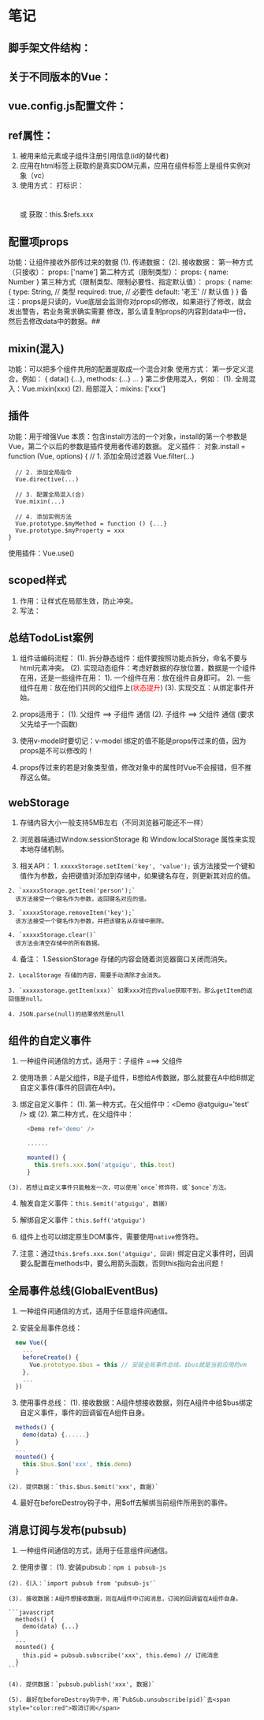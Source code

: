 <!--
 * @Descripttion: 
 * @Author: Gorgio.Liu
 * @version: 
 * @Date: 2023-05-10 11:22:29
 * @LastEditors: Gorgio.Liu
 * @LastEditTime: 2023-05-14 11:46:36
-->
# 笔记

## 脚手架文件结构：

## 关于不同版本的Vue：

## vue.config.js配置文件：

## ref属性：
  1. 被用来给元素或子组件注册引用信息(id的替代者)
  2. 应用在html标签上获取的是真实DOM元素，应用在组件标签上是组件实例对象（vc）
  3. 使用方式：
    打标识：<h1 ref="xxx"></h1> 或 <School ref="xxx"></School>
    获取：this.$refs.xxx

## 配置项props
  功能：让组件接收外部传过来的数据
    (1). 传递数据：
      <Demo name='xxx' />
    (2). 接收数据：
      第一种方式（只接收）：
        props: ['name']
      第二种方式（限制类型）：
        props: {
          name: Number
        }
      第三种方式（限制类型、限制必要性、指定默认值）：
        props: {
          name: {
            type: String, // 类型
            required: true, // 必要性
            default: '老王' // 默认值
          }
        }
      备注：props是只读的，Vue底层会监测你对props的修改，如果进行了修改，就会发出警告，若业务需求确实需要
      修改，那么请复制props的内容到data中一份，然后去修改data中的数据。## 

## mixin(混入)
  功能：可以把多个组件共用的配置提取成一个混合对象
  使用方式：
    第一步定义混合，例如：
      {
        data() {...},
        methods: {...}
        ...
      }
    第二步使用混入，例如：
      (1). 全局混入：Vue.mixin(xxx)
      (2). 局部混入：mixins: ['xxx']

## 插件
  功能：用于增强Vue
  本质：包含install方法的一个对象，install的第一个参数是Vue，第二个以后的参数是插件使用者传递的数据。
  定义插件：
    对象.install = function (Vue, options) {
      // 1. 添加全局过滤器
      Vue.filter(...)

      // 2. 添加全局指令
      Vue.directive(...)

      // 3. 配置全局混入(合)
      Vue.mixin(...)

      // 4. 添加实例方法
      Vue.prototype.$myMethod = function () {...}
      Vue.prototype.$myProperty = xxx
    }

  使用插件：Vue.use()

## scoped样式
  1. 作用：让样式在局部生效，防止冲突。
  2. 写法：<style scoped></style>

## 总结TodoList案例
  
  1. 组件话编码流程：
    (1). 拆分静态组件：组件要按照功能点拆分，命名不要与html元素冲突。
    (2). 实现动态组件：考虑好数据的存放位置，数据是一个组件在用，还是一些组件在用：
      1). 一个组件在用：放在组件自身即可。
      2). 一些组件在用：放在他们共同的父组件上(<span style="color: red">状态提升</span>) 
    (3). 实现交互：从绑定事件开始。

  2. props适用于：
    (1). 父组件 ==> 子组件 通信
    (2). 子组件 ==> 父组件 通信 (要求父先给子一个函数)

  3. 使用v-model时要切记：v-model 绑定的值不能是props传过来的值，因为props是不可以修改的！

  4. props传过来的若是对象类型值，修改对象中的属性时Vue不会报错，但不推荐这么做。

## webStorage
  1. 存储内容大小一般支持5MB左右（不同浏览器可能还不一样）

  2. 浏览器端通过Window.sessionStorage 和 Window.localStorage 属性来实现本地存储机制。

  3. 相关API：
    1. `xxxxxStorage.setItem('key', 'value');`
      该方法接受一个键和值作为参数，会把键值对添加到存储中，如果键名存在，则更新其对应的值。

    2. `xxxxxStorage.getItem('person');`
      该方法接受一个键名作为参数，返回键名对应的值。

    3. `xxxxxStorage.removeItem('key');`
      该方法接受一个键名作为参数，并把该键名从存储中删除。

    4. `xxxxxStorage.clear()`
      该方法会清空存储中的所有数据。

  4. 备注：
    1.SessionStorage 存储的内容会随着浏览器窗口关闭而消失。

    2. LocalStorage 存储的内容，需要手动清除才会消失。

    3. `xxxxxstorage.getItem(xxx)` 如果xxx对应的value获取不到，那么getItem的返回值是null。

    4. JSON.parse(null)的结果依然是null

## 组件的自定义事件

  1. 一种组件间通信的方式，适用于：子组件 ===> 父组件

  2. 使用场景：A是父组件，B是子组件，B想给A传数据，那么就要在A中给B绑定自定义事件(事件的回调在A中)。

  3. 绑定自定义事件：
    (1). 第一种方式，在父组件中：<Demo @atguigu='test' /> 或 <Demo v-on:atguigu='test' />
    (2). 第二种方式，在父组件中：
      ```javascript
        <Demo ref='demo' />

        ......

        mounted() {
          this.$refs.xxx.$on('atguigu', this.test)
        }
      ```
    (3). 若想让自定义事件只能触发一次，可以使用`once`修饰符，或`$once`方法。

  4. 触发自定义事件：`this.$emit('atguigu', 数据)`

  5. 解绑自定义事件：`this.$off('atguigu')`

  6. 组件上也可以绑定原生DOM事件，需要使用`native`修饰符。

  7. 注意：通过`this.$refs.xxx.$on('atguigu', 回调)` 绑定自定义事件时，回调要么配置在methods中，要么用箭头函数，否则this指向会出问题！

## 全局事件总线(GlobalEventBus)

  1. 一种组件间通信的方式，适用于任意组件间通信。

  2. 安装全局事件总线：
  ```javascript
    new Vue({
      ...
      beforeCreate() {
        Vue.prototype.$bus = this // 安装全局事件总线，$bus就是当前应用的vm
      },
      ...
    })
  ```

  3. 使用事件总线：
    (1). 接收数据：A组件想接收数据，则在A组件中给$bus绑定自定义事件，事件的回调留在A组件自身。
  ```javascript
    methods() {
      demo(data) {......}
    }
    ...
    mounted() {
      this.$bus.$on('xxx', this.demo)
    }
  ```
    (2). 提供数据：`this.$bus.$emit('xxx', 数据)`

  4. 最好在beforeDestroy钩子中，用$off去解绑当前组件所用到的事件。

## 消息订阅与发布(pubsub)

  1. 一种组件间通信的方式，适用于任意组件间通信。

  2. 使用步骤：
    (1). 安装pubsub：`npm i pubsub-js`  

    (2). 引入：`import pubsub from 'pubsub-js'`  

    (3). 接收数据：A组件想接收数据，则在A组件中订阅消息，订阅的回调留在A组件自身。  

    ```javascript
      methods() {
        demo(data) {...}
      }
      ...
      mounted() {
        this.pid = pubsub.subscribe('xxx', this.demo) // 订阅消息
      }
    ```
    
    (4). 提供数据：`pubsub.publish('xxx', 数据)`   
    
    (5). 最好在beforeDestroy钩子中，用`PubSub.unsubscribe(pid)`去<span style="color:red">取消订阅</span>